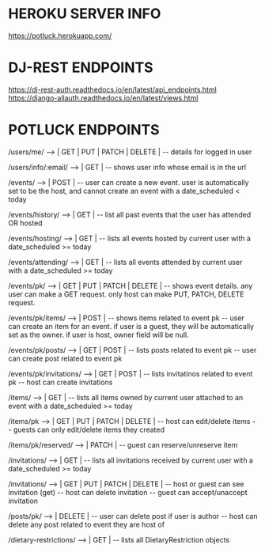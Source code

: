 # HEROKU SERVER INFO
https://potluck.herokuapp.com/

# DJ-REST ENDPOINTS
https://dj-rest-auth.readthedocs.io/en/latest/api_endpoints.html
https://django-allauth.readthedocs.io/en/latest/views.html

# POTLUCK ENDPOINTS

/users/me/ --> | GET | PUT | PATCH | DELETE |
-- details for logged in user

/users/info/:email/ --> | GET |
-- shows user info whose email is in the url

/events/ --> | POST |
-- user can create a new event. user is automatically set to be the host, and cannot create an event with a date_scheduled < today

/events/history/ --> | GET |
-- list all past events that the user has attended OR hosted

/events/hosting/ --> | GET |
-- lists all events hosted by current user with a date_scheduled >= today

/events/attending/ --> | GET |
-- lists all events attended by current user with a date_scheduled >= today

/events/pk/ --> | GET | PUT | PATCH | DELETE |
-- shows event details. any user can make a GET request. only host can make PUT, PATCH, DELETE request.

/events/pk/items/ --> | POST |
-- shows items related to event pk
-- user can create an item for an event. if user is a guest, they will be automatically set as the owner. if user is host, owner field will be null.

/events/pk/posts/ --> | GET | POST |
-- lists posts related to event pk
-- user can create post related to event pk

/events/pk/invitations/ --> | GET | POST |
-- lists invitatinos related to event pk
-- host can create invitations

/items/ --> | GET |
-- lists all items owned by current user attached to an event with a date_scheduled >= today

/items/pk --> | GET | PUT | PATCH | DELETE |
-- host can edit/delete items
-- guests can only edit/delete items they created

/items/pk/reserved/ --> | PATCH |
-- guest can reserve/unreserve item

/invitations/ --> | GET |
-- lists all invitations received by current user with a date_scheduled >= today

/invitations/ --> | GET | PUT | PATCH | DELETE |
-- host or guest can see invitation (get)
-- host can delete invitation
-- guest can accept/unaccept invitation

/posts/pk/ --> | DELETE |
-- user can delete post if user is author
-- host can delete any post related to event they are host of

/dietary-restrictions/ --> | GET |
-- lists all DietaryRestriction objects